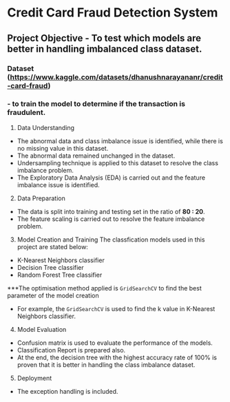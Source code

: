 # Credit Card Fraud Detection System  

## Project Objective - To test which models are better in handling imbalanced class dataset.

### Dataset (https://www.kaggle.com/datasets/dhanushnarayananr/credit-card-fraud) 
### - to train the model to determine if the transaction is fraudulent.

1. Data Understanding
- The abnormal data and class imbalance issue is identified, while there is no missing value in this dataset.
- The abnormal data remained unchanged in the dataset.
- Undersampling technique is applied to this dataset to resolve the class imbalance problem.
- The Exploratory Data Analysis (EDA) is carried out and the feature imbalance issue is identified.

2. Data Preparation
- The data is split into training and testing set in the ratio of **80 : 20**.
- The feature scaling is carried out to resolve the feature imbalance problem.

3. Model Creation and Training
The classfication models used in this project are stated below:
- K-Nearest Neighbors classifier
- Decision Tree classifier
- Random Forest Tree classifier

***The optimisation method applied is `GridSearchCV` to find the best parameter of the model creation
- For example, the `GridSearchCV` is used to find the k value in K-Nearest Neighbors classifier.

4. Model Evaluation
- Confusion matrix is used to evaluate the performance of the models.
- Classification Report is prepared also.
- At the end, the decision tree with the highest accuracy rate of 100% is proven that it is better in handling the class imbalance dataset.

5. Deployment
- The exception handling is included.
